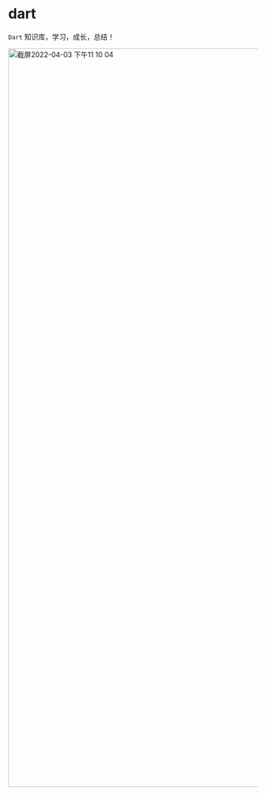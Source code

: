 # dart
`Dart` 知识库，学习，成长，总结！

<img width="1491" alt="截屏2022-04-03 下午11 10 04" src="https://user-images.githubusercontent.com/36124772/161434586-302bf167-121b-4f11-8735-09e7d2acc300.png">
